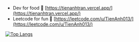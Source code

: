 - Dev for food 🦴 [https://tienanhtran.vercel.app/](https://tienanhtran.vercel.app/)  
- Leetcode for fun 👻 [https://leetcode.com/u/TienAnh013/](https://leetcode.com/u/TienAnh013/)

[![Top Langs](https://github-readme-stats.vercel.app/api/top-langs/?username=AnhBigBrother&langs_count=8&layout=donut-vertical)](https://github.com/anuraghazra/github-readme-stats)

